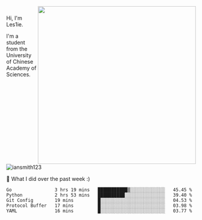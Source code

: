 <img align="right" src="https://github-readme-stats.vercel.app/api?username=iansmith123&show_icons=true&hide_border=true" width="420">

### 
Hi, I'm Les1ie. 

I'm a student from the University of Chinese Academy of Sciences.

<img src="https://komarev.com/ghpvc/?username=iansmith123" alt="iansmith123" />




🔭 What I did over the past week :)
<!--START_SECTION:waka-->
```text
Go                3 hrs 19 mins   ███████████▒░░░░░░░░░░░░░   45.45 % 
Python            2 hrs 53 mins   ██████████░░░░░░░░░░░░░░░   39.40 % 
Git Config        19 mins         █░░░░░░░░░░░░░░░░░░░░░░░░   04.53 % 
Protocol Buffer   17 mins         █░░░░░░░░░░░░░░░░░░░░░░░░   03.98 % 
YAML              16 mins         █░░░░░░░░░░░░░░░░░░░░░░░░   03.77 % 
```
<!--END_SECTION:waka-->


<!--
**IanSmith123/IanSmith123** is a ✨ _special_ ✨ repository because its `README.md` (this file) appears on your GitHub profile.
<img src="https://github.githubassets.com/images/spinners/octocat-spinner-64.gif">

Here are some ideas to get you started:

- 🔭 I’m currently working on ...
- 🌱 I’m currently learning ...
- 👯 I’m looking to collaborate on ...
- 🤔 I’m looking for help with ...
- 💬 Ask me about ...
- 📫 How to reach me: ...
- 😄 Pronouns: ...
- ⚡ Fun fact: ...
-->
